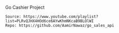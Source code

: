 Go Cashier Project

```
Source: https://www.youtube.com/playlist?list=PLRvQJHX4HOd6ce6AYwKhmNKcaB9BLOlWI
Repo: https://github.com/AamirNawaz/go_sales_api
```